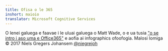 ```yaml
---
title: Ofisa o le 365
inshort: maioio
translator: Microsoft Cognitive Services
---
```



O lenei galuega e faavae i le uluai galuega o Matt Wade, o e ua tusia ["o se intro i aso uma e Office365"](http://icansharepoint.com/an-everyday-intro-to-office-365/) e aofia ai infographics ofoofogia. Malosi lomiga © 2017 Niels Gregers Johansem [@niegrejoh](https://twitter.com/niegrejoh)

